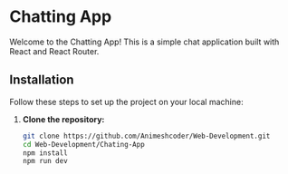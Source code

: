 # Chatting App

Welcome to the Chatting App! This is a simple chat application built with React and React Router.

## Installation

Follow these steps to set up the project on your local machine:

1. **Clone the repository:**

   ```bash
   git clone https://github.com/Animeshcoder/Web-Development.git
   cd Web-Development/Chating-App
   npm install
   npm run dev
   ```
